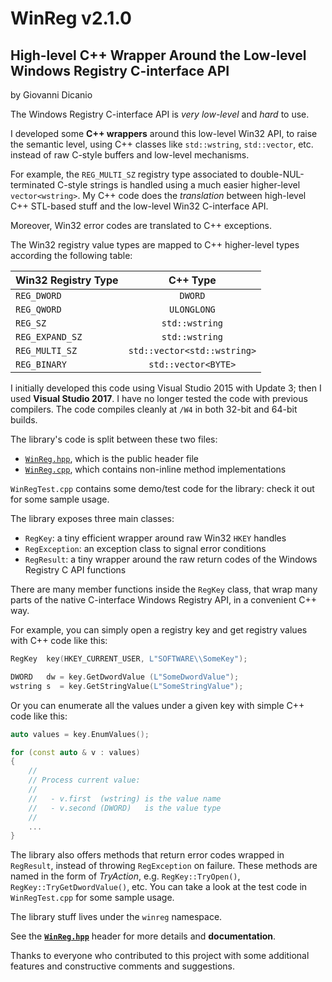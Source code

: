 # WinReg v2.1.0
## High-level C++ Wrapper Around the Low-level Windows Registry C-interface API

by Giovanni Dicanio

The Windows Registry C-interface API is  _very low-level_ and _hard_ to use.

I developed some **C++ wrappers** around this low-level Win32 API, to raise the semantic level, using C++ classes like `std::wstring`, `std::vector`, etc. instead of raw C-style buffers and low-level mechanisms. 

For example, the `REG_MULTI_SZ` registry type associated to double-NUL-terminated C-style strings is handled using a much easier higher-level `vector<wstring>`. My C++ code does the _translation_ between high-level C++ STL-based stuff and the low-level Win32 C-interface API.

Moreover, Win32 error codes are translated to C++ exceptions.

The Win32 registry value types are mapped to C++ higher-level types according the following table:

| Win32 Registry Type  | C++ Type                     |
| -------------------- |:----------------------------:| 
| `REG_DWORD`          | `DWORD`                      |
| `REG_QWORD`          | `ULONGLONG`                  |
| `REG_SZ`             | `std::wstring`               |
| `REG_EXPAND_SZ`      | `std::wstring`               |
| `REG_MULTI_SZ`       | `std::vector<std::wstring>`  |
| `REG_BINARY`         | `std::vector<BYTE>`          |


I initially developed this code using Visual Studio 2015 with Update 3; then I used **Visual Studio 2017**. I have no longer tested the code with previous compilers. The code compiles cleanly at `/W4` in both 32-bit and 64-bit builds.

The library's code is split between these two files:
* [`WinReg.hpp`](../master/WinReg/WinReg/WinReg.hpp), which is the public header file
* [`WinReg.cpp`](../master/WinReg/WinReg/WinReg.cpp), which contains non-inline method implementations

`WinRegTest.cpp` contains some demo/test code for the library: check it out for some sample usage.

The library exposes three main classes:

* `RegKey`: a tiny efficient wrapper around raw Win32 `HKEY` handles
* `RegException`: an exception class to signal error conditions
* `RegResult`: a tiny wrapper around the raw return codes of the Windows Registry C API functions

There are many member functions inside the `RegKey` class, that wrap many parts of the native C-interface Windows Registry API, in a convenient C++ way.

For example, you can simply open a registry key and get registry values with C++ code like this:

```c++
RegKey  key(HKEY_CURRENT_USER, L"SOFTWARE\\SomeKey");

DWORD   dw = key.GetDwordValue (L"SomeDwordValue");
wstring s  = key.GetStringValue(L"SomeStringValue");
```

Or you can enumerate all the values under a given key with simple C++ code like this:
```c++
auto values = key.EnumValues();

for (const auto & v : values)
{
    //
    // Process current value:
    //
    //   - v.first  (wstring) is the value name
    //   - v.second (DWORD)   is the value type
    //
    ...
}
```

The library also offers methods that return error codes wrapped in `RegResult`, instead of throwing `RegException` on failure. These methods are named in the form of _TryAction_, e.g. `RegKey::TryOpen()`, `RegKey::TryGetDwordValue()`, etc. 
You can take a look at the test code in `WinRegTest.cpp` for some sample usage.

The library stuff lives under the `winreg` namespace.

See the [**`WinReg.hpp`**](../master/WinReg/WinReg/WinReg.hpp) header for more details and **documentation**.

Thanks to everyone who contributed to this project with some additional features and constructive comments and suggestions.

